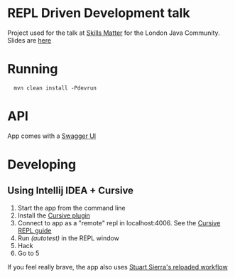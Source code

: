 REPL Driven Development talk
============================
 
Project used for the talk at [Skills Matter](https://skillsmatter.com/meetups/8087-using-repl-driven-development) for the London Java Community. Slides are [here](https://github.com/IG-Group/jug-repl-driven-development-talk/blob/master/Using%20REPL%20driven%20development.key)
 
Running
=======
 
      mvn clean install -Pdevrun
 
API
===
 
App comes with a [Swagger UI](http://localhost:8080/testservice/index.html)

Developing
==========
  
Using Intellij IDEA + Cursive
-----------------------------
 
  1. Start the app from the command line
  2. Install the [Cursive plugin](https://cursive-ide.com/userguide/) 
  3. Connect to app as a "remote" repl in localhost:4006. See the [Cursive REPL guide](https://cursive-ide.com/userguide/repl.html)
  4. Run *(autotest)* in the REPL window 
  5. Hack
  6. Go to 5

If you feel really brave, the app also uses [Stuart Sierra's reloaded workflow](http://thinkrelevance.com/blog/2013/06/04/clojure-workflow-reloaded)

